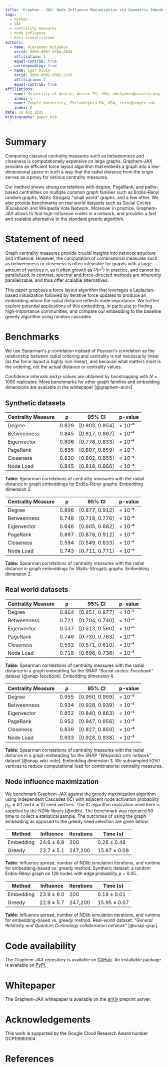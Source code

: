 ```yaml
---
title: 'Graphem - JAX: Node Influence Maximization via Geometric Embeddings'
tags:
  - Python
  - JAX
  - centrality measures
  - node influence 
  - data visualization
authors:
  - name: Alexander Kolpakov
    orcid: 0000-0002-6764-8894
    affiliation: 1
    equal-contrib: true
    corresponding: true
  - name: Igor Rivin
    orcid: 0000-0001-9302-2169
    affiliation: 2
    equal-contrib: true
affiliations:
  - name: University of Austin, Austin TX, USA; akolpakov@uaustin.org
    index: 1
  - name: Temple University, Philadelphia PA, USA; rivin@temple.edu
    index: 2
date: 18 Aug 2025
bibliography: paper.bib
---
```


# Summary

Computing classical centrality measures such as betweenness and closeness is computationally expensive on large graphs. Graphem-JAX provides an efficient force layout algorithm that embeds a graph into a low-dimensional space in such a way that the radial distance from the origin serves as a proxy for various centrality measures. 

Our method shows strong correlations with degree, PageRank, and paths-based centralities on multiple common graph families such as Erdős–Rényi random graphs, Watts-Strogatz "small world" graphs, and a few other. We also provide benchmarks on real world datasets such as Social Circles (Facebook) and Wikipedia Vote Network. Moreover in practice, Graphem-JAX allows to find high-influence nodes in a network, and provides a fast and scalable alternative to the standard greedy algorithm.

# Statement of need

Graph centrality measures provide crucial insights into network structure and influence. However, the computation of combinatorial measures such as betweenness or closeness is often infeasible for graphs with a large amount of vertices $n$, as it often growth as $O(n^2)$ in practice, and cannot be parallelized. In contrast, spectral and force-directed methods are inherently parallelizable, and thus offer scalable alternatives.

This paper proposes a force layout algorithm that leverages a Laplacian-based initialization followed by iterative force updates to produce an embedding where the radial distance reflects node importance. We further explore potential applications of this embedding, in particular to finding high-importance communities, and compare our embedding to the baseline greedy algorithm using random cascades.

# Benchmarks

We use Spearman's $\rho$ correlation instead of Pearson's correlation as the relationship between radial ordering and centrality is not necessarily linear (as the force layout is highly non-linear), and because what matters most is the ordering, not the actual distance or centrality values. 

Confidence intervals and $p$-values are obtained by boostrapping with $N=1000$ replicates. More benchmarks for other graph families and embedding dimensions are available in the whitepaper [@graphem-arxiv].

## Synthetic datasets

| **Centrality Measure** | **ρ**   | **95% CI**        | **p-value**        |
|-------------------------|---------|------------------|--------------|
| Degree       | 0.829 | [0.803, 0.854] | < 10⁻⁶ |
| Betweenness  | 0.845 | [0.817, 0.867] | < 10⁻⁶ |
| Eigenvector  | 0.806 | [0.778, 0.833] | < 10⁻⁶ |
| PageRank     | 0.835 | [0.807, 0.859] | < 10⁻⁶ |
| Closeness    | 0.830 | [0.802, 0.855] | < 10⁻⁶ |
| Node Load    | 0.845 | [0.818, 0.866] | < 10⁻⁶ |

**Table:** Spearman correlations of centrality measures with the radial distance in graph embeddings for Erdős–Rényi graphs. Embedding dimension $2$.

| **Centrality Measure** | **ρ**   | **95% CI**        | **p-value**        |
|-------------------------|---------|------------------|--------------|
| Degree       | 0.896 | [0.877, 0.912] | < 10⁻⁶ |
| Betweenness  | 0.748 | [0.718, 0.776] | < 10⁻⁶ |
| Eigenvector  | 0.646 | [0.605, 0.682] | < 10⁻⁶ |
| PageRank     | 0.897 | [0.878, 0.912] | < 10⁻⁶ |
| Closeness    | 0.594 | [0.549, 0.633] | < 10⁻⁶ |
| Node Load    | 0.743 | [0.711, 0.771] | < 10⁻⁶ |

**Table:** Spearman correlations of centrality measures with the radial distance in graph embeddings for Watts–Strogatz graphs. Embedding dimension $2$.

## Real world datasets

| **Centrality Measure** | **ρ**   | **95% CI**        | **p-value**        |
|-------------------------|---------|------------------|--------------|
| Degree       | 0.864 | [0.851, 0.877] | < 10⁻⁵ |
| Betweenness  | 0.721 | [0.704, 0.740] | < 10⁻⁵ |
| Eigenvector  | 0.537 | [0.513, 0.560] | < 10⁻⁵ |
| PageRank     | 0.746 | [0.730, 0.763] | < 10⁻⁵ |
| Closeness    | 0.592 | [0.571, 0.610] | < 10⁻⁵ |
| Node Load    | 0.718 | [0.698, 0.736] | < 10⁻⁵ |

**Table:** Spearman correlations of centrality measures with the radial distance in a graph embedding for the SNAP *“Social circles: Facebook”* dataset [@snap-facebook]. Embedding dimension $4$.

| **Centrality Measure** | **ρ**   | **95% CI**        | **p-value**        |
|-------------------------|---------|------------------|--------------|
| Degree       | 0.955 | [0.950, 0.959] | < 10⁻⁵ |
| Betweenness  | 0.934 | [0.928, 0.939] | < 10⁻⁵ |
| Eigenvector  | 0.852 | [0.840, 0.863] | < 10⁻⁵ |
| PageRank     | 0.952 | [0.947, 0.956] | < 10⁻⁵ |
| Closeness    | 0.839 | [0.827, 0.850] | < 10⁻⁵ |
| Node Load    | 0.933 | [0.928, 0.938] | < 10⁻⁵ |

**Table:** Spearman correlations of centrality measures with the radial distance in a graph embedding for the SNAP *“Wikipedia vote network”* dataset [@snap-wiki-vote]. Embedding dimension $3$. We subsampled $5 250$ vertices to reduce computational load for combinatorial centrality measures.

## Node influence maximization

We benchmark Graphem-JAX against the greedy maximization algorithm using Independent Cascades (IC) with adjacent node activation probability $p_{ic} = 0.1$ and $k=10$ seed vertices. The IC algorithm realization used here is supplied by the NDlib library [@ndlib]. The benchmark was repeated $50$ time to collect a statistical sample. The outcomes of using the graph embedding as opposed to the greedy seed selection are given below. 

| **Method**  | **Influence**     | **Iterations** | **Time (s)**     |
|-------------|------------------|----------------|------------------|
| Embedding   | 24.6 ± 6.9       | 200            | 0.26 ± 0.48      |
| Greedy      | 23.7 ± 5.1       | 247,200        | 15.97 ± 0.08     |

**Table:** Influence spread, number of NDlib simulation iterations, and runtime for embedding-based vs. greedy method. Synthetic dataset: a random Erdős–Rényi graph on 128 nodes with edge probability *p* = 0.05.

| **Method**  | **Influence**     | **Iterations** | **Time (s)**     |
|-------------|------------------|----------------|------------------|
| Embedding   | 23.9 ± 6.0       | 200            | 0.19 ± 0.01      |
| Greedy      | 22.9 ± 5.7       | 247,200        | 15.95 ± 0.07     |

**Table:** Influence spread, number of NDlib simulation iterations, and runtime for embedding-based vs. greedy method. Real-world dataset: *“General Relativity and Quantum Cosmology collaboration network”* [@snap-grqc].

# Code availability
The Graphem-JAX repository is available on [GitHub](https://github.com/sashakolpakov/graphem). An installable package is available on [PyPI](https://pypi.org/project/graphem-jax/). 

# Whitepaper
The Graphem-JAX whitepaper is available on the [arXiv](https://arxiv.org/abs/2506.07435) preprint server.

# Acknowledgements
This work is supported by the Google Cloud Research Award number GCP19980904.

# References

